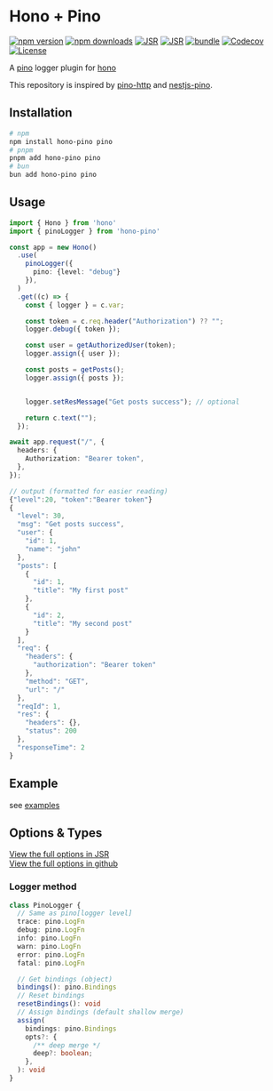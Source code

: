 # Hono + Pino

[![npm version][npm-version-src]][npm-version-href]
[![npm downloads][npm-downloads-src]][npm-downloads-href]
[![JSR][jsr-version-src]][jsr-version-href]
[![JSR][jsr-score-src]][jsr-score-href]
[![bundle][bundle-src]][bundle-href]
[![Codecov][codecov-src]][codecov-href]
[![License][license-src]][license-href]

A [pino](https://github.com/pinojs/pino) logger plugin for [hono](https://github.com/honojs/hono)

This repository is inspired by [pino-http](https://github.com/pinojs/pino-http) and [nestjs-pino](https://github.com/iamolegga/nestjs-pino).

## Installation

```bash
# npm
npm install hono-pino pino
# pnpm
pnpm add hono-pino pino
# bun
bun add hono-pino pino
```

## Usage

```ts
import { Hono } from 'hono'
import { pinoLogger } from 'hono-pino'

const app = new Hono()
  .use(
    pinoLogger({
      pino: {level: "debug"}
    }),
  )
  .get((c) => {
    const { logger } = c.var;

    const token = c.req.header("Authorization") ?? "";
    logger.debug({ token });

    const user = getAuthorizedUser(token);
    logger.assign({ user });

    const posts = getPosts();
    logger.assign({ posts });


    logger.setResMessage("Get posts success"); // optional

    return c.text("");
  });

await app.request("/", {
  headers: {
    Authorization: "Bearer token",
  },
});

// output (formatted for easier reading)
{"level":20, "token":"Bearer token"}
{
  "level": 30,
  "msg": "Get posts success",
  "user": {
    "id": 1,
    "name": "john"
  },
  "posts": [
    {
      "id": 1,
      "title": "My first post"
    },
    {
      "id": 2,
      "title": "My second post"
    }
  ],
  "req": {
    "headers": {
      "authorization": "Bearer token"
    },
    "method": "GET",
    "url": "/"
  },
  "reqId": 1,
  "res": {
    "headers": {},
    "status": 200
  },
  "responseTime": 2
}
```

## Example

see [examples](./examples/)

## Options & Types

[View the full options in JSR](https://jsr.io/@maou-shonen/hono-pino/doc)  
[View the full options in github](./src/types.ts)

### Logger method

```ts
class PinoLogger {
  // Same as pino[logger level]
  trace: pino.LogFn
  debug: pino.LogFn
  info: pino.LogFn
  warn: pino.LogFn
  error: pino.LogFn
  fatal: pino.LogFn

  // Get bindings (object)
  bindings(): pino.Bindings
  // Reset bindings
  resetBindings(): void
  // Assign bindings (default shallow merge)
  assign(
    bindings: pino.Bindings
    opts?: {
      /** deep merge */
      deep?: boolean;
    },
  ): void
}
```

<!-- Refs -->

[npm-version-src]: https://img.shields.io/npm/v/hono-pino
[npm-version-href]: https://npmjs.com/package/hono-pino
[npm-downloads-src]: https://img.shields.io/npm/dm/hono-pino
[npm-downloads-href]: https://npmjs.com/package/hono-pino
[jsr-version-src]: https://jsr.io/badges/@maou-shonen/hono-pino
[jsr-version-href]: https://jsr.io/@maou-shonen/hono-pino
[codecov-src]: https://img.shields.io/codecov/c/gh/maou-shonen/hono-pino/main
[jsr-score-src]: https://jsr.io/badges/@maou-shonen/hono-pino/score
[jsr-score-href]: https://jsr.io/@maou-shonen/hono-pino/score
[codecov-href]: https://codecov.io/gh/maou-shonen/hono-pino
[bundle-src]: https://img.shields.io/bundlephobia/minzip/hono-pino
[bundle-href]: https://bundlephobia.com/result?p=hono-pino
[license-src]: https://img.shields.io/github/license/maou-shonen/hono-pino.svg
[license-href]: https://github.com/maou-shonen/hono-pino/blob/main/LICENSE
